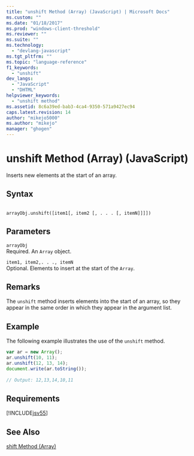 ```yaml
---
title: "unshift Method (Array) (JavaScript) | Microsoft Docs"
ms.custom: ""
ms.date: "01/18/2017"
ms.prod: "windows-client-threshold"
ms.reviewer: ""
ms.suite: ""
ms.technology: 
  - "devlang-javascript"
ms.tgt_pltfrm: ""
ms.topic: "language-reference"
f1_keywords: 
  - "unshift"
dev_langs: 
  - "JavaScript"
  - "DHTML"
helpviewer_keywords: 
  - "unshift method"
ms.assetid: 8c6a39ed-bab3-4ca4-9350-571a9427ec94
caps.latest.revision: 14
author: "mikejo5000"
ms.author: "mikejo"
manager: "ghogen"
---
```

# unshift Method (Array) (JavaScript)
Inserts new elements at the start of an array.  
  
## Syntax  
  
```  
  
arrayObj.unshift([item1[, item2 [, . . . [, itemN]]]])  
```  
  
## Parameters  
 `arrayObj`  
 Required. An `Array` object.  
  
 `item1, item2,. . ., itemN`  
 Optional. Elements to insert at the start of the `Array`.  
  
## Remarks  
 The `unshift` method inserts elements into the start of an array, so they appear in the same order in which they appear in the argument list.  
  
## Example  
 The following example illustrates the use of the `unshift` method.  
  
```javascript  
var ar = new Array();  
ar.unshift(10, 11);  
ar.unshift(12, 13, 14);  
document.write(ar.toString());  
  
// Output: 12,13,14,10,11  
```  
  
## Requirements  
 [!INCLUDE[jsv55](../../javascript/reference/includes/jsv55-md.md)]  
  
## See Also  
 [shift Method (Array)](../../javascript/reference/shift-method-array-javascript.md)